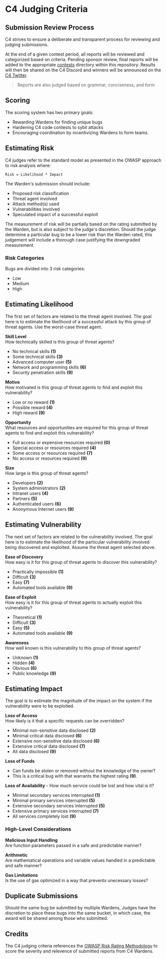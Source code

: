 # C4 Judging Criteria
## Submission Review Process
C4 strives to ensure a deliberate and transparent process for reviewing and judging submissions. 

At the end of a given contest period, all reports will be reviewed and categorized based on criteria. Pending sponsor review, final reports will be added to the appropriate [contests](contests/README.md) directory within this repository. Results will then be shared on the C4 Discord and winners will be announced on the [C4 Twitter](https://twitter.com/code423n4).

> Reports are also judged based on grammar, conciseness, and form
## Scoring
The scoring system has two primary goals: 
- Rewarding Wardens for finding unique bugs 
- Hardening C4 code contests to sybil attacks 
- Encouraging coordination by incentivizing Wardens to form teams.
## Estimating Risk
C4 judges refer to the standard model as presented in the OWASP approach to risk analysis where:  
  
`Risk = Likelihood * Impact`  
  
The Warden's submission should include:

- Proposed risk classification
- Threat agent involved
- Attack method(s) used
- Vulnerabilities involved
- Speculated impact of a successful exploit

The measurement of risk will be partially based on the rating submitted by the Warden, but is also subject to the judge's discretion. Should the judge determine a particular bug to be a lower risk than the Warden rated, this judgement will include a thorough case justifying the downgraded measurement.

### Risk Categories

Bugs are divided into 3 risk categories:   

- Low 
- Medium  
- High

## Estimating Likelihood
The first set of factors are related to the threat agent involved. The goal here is to estimate the likelihood of a successful attack by this group of threat agents. Use the worst-case threat agent.

**Skill Level**  
How technically skilled is this group of threat agents? 

- No technical skills **(1)** 
- Some technical skills **(3)** 
- Advanced computer user **(5)** 
- Network and programming skills **(6)** 
- Security penetration skills **(9)**

**Motive**  
How motivated is this group of threat agents to find and exploit this vulnerability?

- Low or no reward **(1)**
- Possible reward **(4)**
- High reward **(9)**

**Opportunity**  
What resources and opportunities are required for this group of threat agents to find and exploit this vulnerability? 

- Full access or expensive resources required **(0)**
- Special access or resources required **(4)**
- Some access or resources required **(7)**
- No access or resources required **(9)**

**Size**  
How large is this group of threat agents? 

- Developers **(2)**
- System administrators **(2)**
- Intranet users **(4)**
- Partners **(5)**
- Authenticated users **(6)** 
- Anonymous Internet users **(9)**

## Estimating Vulnerability
The next set of factors are related to the vulnerability involved. The goal here is to estimate the likelihood of the particular vulnerability involved being discovered and exploited. Assume the threat agent selected above.

**Ease of Discovery**  
How easy is it for this group of threat agents to discover this vulnerability? 

- Practically impossible **(1)**
- Difficult **(3)**
- Easy **(7)** 
- Automated tools available **(9)**

**Ease of Exploit**  
How easy is it for this group of threat agents to actually exploit this vulnerability? 

- Theoretical **(1)**
- Difficult **(3)**
- Easy **(5)**
- Automated tools available **(9)**

**Awareness**  
How well known is this vulnerability to this group of threat agents? 

- Unknown **(1)**
- Hidden **(4)**
- Obvious **(6)**
- Public knowledge **(9)**

## Estimating Impact  
The goal is to estimate the magnitude of the impact on the system if the vulnerability were to be exploited.  
  
**Loss of Access**  
How likely is it that a specific requests can be overridden? 

- Minimal non-sensitive data disclosed **(2)**
- Minimal critical data disclosed **(6)**
- Extensive non-sensitive data disclosed **(6)** 
- Extensive critical data disclosed **(7)** 
- All data disclosed **(9)**
  
**Loss of Funds**  
- Can funds be stolen or removed without the knowledge of the owner? 
- This is a critical bug with that warrants the highest rating **(9)**.

**Loss of Availability** - How much service could be lost and how vital is it? 

- Minimal secondary services interrupted **(1)**
- Minimal primary services interrupted **(5)**
- Extensive secondary services interrupted **(5)**
- Extensive primary services interrupted **(7)**
- All services completely lost **(9)**

### High-Level Considerations
**Malicious Input Handling**  
Are function parameters passed in a safe and predictable manner?

**Arithmetic**  
Are mathematical operations and variable values handled in a predictable and safe manner?

**Gas Limitations**  
Is the use of gas optimized in a way that prevents unecessary losses?

## Duplicate Submissions
Should the same bug be submitted by multiple Wardens, Judges have the discretion to place these bugs into the same bucket, in which case, the award will be shared among those who submitted.
 
## Credits
The C4 judging criteria references the [OWASP Risk Rating Methodology](https://owasp.org/www-community/OWASP_Risk_Rating_Methodology) to score the severity and relevence of submitted reports from C4 Wardens.
